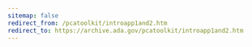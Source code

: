 ```yaml
---
sitemap: false 
redirect_from: /pcatoolkit/introapp1and2.htm 
redirect_to: https://archive.ada.gov/pcatoolkit/introapp1and2.htm 
---
```

